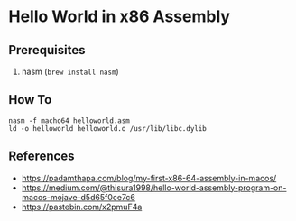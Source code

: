 # Hello World in x86 Assembly

## Prerequisites

1. nasm (`brew install nasm`)

## How To

```
nasm -f macho64 helloworld.asm
ld -o helloworld helloworld.o /usr/lib/libc.dylib
```

## References
- https://padamthapa.com/blog/my-first-x86-64-assembly-in-macos/
- https://medium.com/@thisura1998/hello-world-assembly-program-on-macos-mojave-d5d65f0ce7c6
- https://pastebin.com/x2pmuF4a

